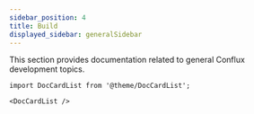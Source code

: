 ```yaml
---
sidebar_position: 4
title: Build
displayed_sidebar: generalSidebar
---
```


This section provides documentation related to general Conflux development topics.

```mdx-code-block
import DocCardList from '@theme/DocCardList';

<DocCardList />
```
